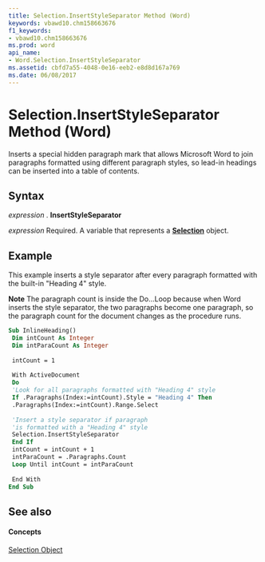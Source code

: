 ```yaml
---
title: Selection.InsertStyleSeparator Method (Word)
keywords: vbawd10.chm158663676
f1_keywords:
- vbawd10.chm158663676
ms.prod: word
api_name:
- Word.Selection.InsertStyleSeparator
ms.assetid: cbfd7a55-4048-0e16-eeb2-e8d8d167a769
ms.date: 06/08/2017
---
```



# Selection.InsertStyleSeparator Method (Word)

Inserts a special hidden paragraph mark that allows Microsoft Word to join paragraphs formatted using different paragraph styles, so lead-in headings can be inserted into a table of contents.


## Syntax

 _expression_ . **InsertStyleSeparator**

 _expression_ Required. A variable that represents a **[Selection](selection-object-word.md)** object.


## Example

This example inserts a style separator after every paragraph formatted with the built-in "Heading 4" style.


 **Note**  The paragraph count is inside the Do...Loop because when Word inserts the style separator, the two paragraphs become one paragraph, so the paragraph count for the document changes as the procedure runs.


```vb
Sub InlineHeading() 
 Dim intCount As Integer 
 Dim intParaCount As Integer 
 
 intCount = 1 
 
 With ActiveDocument 
 Do 
 'Look for all paragraphs formatted with "Heading 4" style 
 If .Paragraphs(Index:=intCount).Style = "Heading 4" Then 
 .Paragraphs(Index:=intCount).Range.Select 
 
 'Insert a style separator if paragraph 
 'is formatted with a "Heading 4" style 
 Selection.InsertStyleSeparator 
 End If 
 intCount = intCount + 1 
 intParaCount = .Paragraphs.Count 
 Loop Until intCount = intParaCount 
 
 End With 
End Sub
```


## See also


#### Concepts


[Selection Object](selection-object-word.md)

